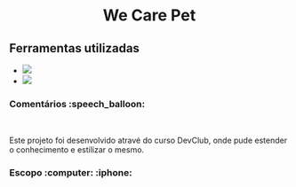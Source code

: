<h1 align="center">We Care Pet</h1>


<h2> Ferramentas utilizadas</h2>

- <img src="https://img.shields.io/badge/HTML5-E34F26?style=for-the-badge&logo=html5&logoColor=white">
- <img src="https://img.shields.io/badge/CSS3-1572B6?style=for-the-badge&logo=css3&logoColor=white">

<h3>Comentários :speech_balloon:</h3>
<br>
<p> Este projeto foi desenvolvido atravé do curso DevClub, onde pude estender o conhecimento e estilizar o mesmo.</p>

<h3>Escopo :computer: :iphone:</h3>
